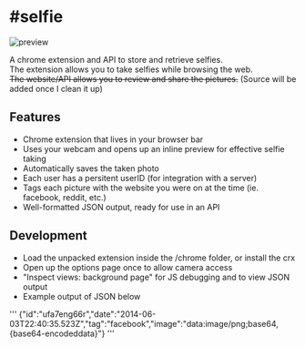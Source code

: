 #selfie
=======

![preview](https://github.com/adityadalal924/selfie/raw/master/selfie.png)

A chrome extension and API to store and retrieve selfies.  
The extension allows you to take selfies while browsing the web.  
~~The website/API allows you to review and share the pictures.~~ (Source will be added once I clean it up)  


Features
--------
 - Chrome extension that lives in your browser bar
 - Uses your webcam and opens up an inline preview for effective selfie taking
 - Automatically saves the taken photo
 - Each user has a persitent userID (for integration with a server)
 - Tags each picture with the website you were on at the time (ie. facebook, reddit, etc.)
 - Well-formatted JSON output, ready for use in an API

Development
-----------
 - Load the unpacked extension inside the /chrome folder, or install the crx
 - Open up the options page once to allow camera access
 - "Inspect views: background page" for JS debugging and to view JSON output
 - Example output of JSON below  

'''
{"id":"ufa7eng66r","date":"2014-06-03T22:40:35.523Z","tag":"facebook","image":"data:image/png;base64,{base64-encodeddata}"}
'''


